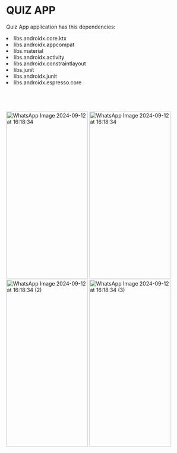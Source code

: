 # QUIZ APP

Quiz App application has this dependencies: 
<li>libs.androidx.core.ktx</li>
<li>libs.androidx.appcompat</li>
<li>libs.material</li>
<li>libs.androidx.activity</li>
<li>libs.androidx.constraintlayout</li>
<li>libs.junit</li>
<li>libs.androidx.junit</li>
<li>libs.androidx.espresso.core</li>

#
<br>
<p float="left">
  <img src="https://github.com/user-attachments/assets/cc6111fc-86f1-40c6-b1be-397a55a9c58b" width="220" height="450" alt="WhatsApp Image 2024-09-12 at 16:18:34">
  <img src="https://github.com/user-attachments/assets/d38aac13-8c6c-41dd-a986-d1d018e26256" width="220" height="450" alt="WhatsApp Image 2024-09-12 at 16:18:34">
  <img src="https://github.com/user-attachments/assets/0e79e0e7-0ecc-45f9-a1cc-8e749532439b" width="220" height="450" alt="WhatsApp Image 2024-09-12 at 16:18:34 (2)">
  <img src="https://github.com/user-attachments/assets/d08f3170-a4cd-4768-8099-ea3caef17e8c" width="220" height="450" alt="WhatsApp Image 2024-09-12 at 16:18:34 (3)">
</p>


